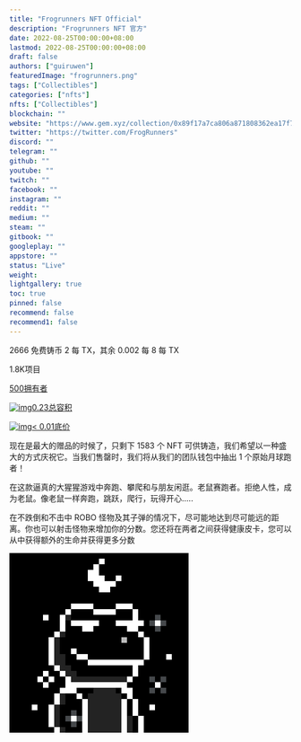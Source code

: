 ```yaml
---
title: "Frogrunners NFT Official"
description: "Frogrunners NFT 官方"
date: 2022-08-25T00:00:00+08:00
lastmod: 2022-08-25T00:00:00+08:00
draft: false
authors: ["guiruwen"]
featuredImage: "frogrunners.png"
tags: ["Collectibles"]
categories: ["nfts"]
nfts: ["Collectibles"]
blockchain: ""
website: "https://www.gem.xyz/collection/0x89f17a7ca806a871808362ea17f7b9beb1875080/"
twitter: "https://twitter.com/FrogRunners"
discord: ""
telegram: ""
github: ""
youtube: ""
twitch: ""
facebook: ""
instagram: ""
reddit: ""
medium: ""
steam: ""
gitbook: ""
googleplay: ""
appstore: ""
status: "Live"
weight: 
lightgallery: true
toc: true
pinned: false
recommend: false
recommend1: false
---
```

2666 免费铸币 2 每 TX，其余 0.002 每 8 每 TX

1.8K项目

[500拥有者](https://opensea.io/collection/frogrunners/activity)

[![img](https://openseauserdata.com/files/6f8e2979d428180222796ff4a33ab929.svg)0.23总容积](https://opensea.io/collection/frogrunners/activity)

[![img](https://openseauserdata.com/files/6f8e2979d428180222796ff4a33ab929.svg)< 0.01底价](https://opensea.io/collection/frogrunners?search[sortAscending]=true&search[sortBy]=UNIT_PRICE&search[toggles][0]=BUY_NOW)

现在是最大的赠品的时候了，只剩下 1583 个 NFT 可供铸造，我们希望以一种盛大的方式庆祝它。当我们售罄时，我们将从我们的团队钱包中抽出 1 个原始月球跑者！

在这款逼真的大猩猩游戏中奔跑、攀爬和与朋友闲逛。老鼠赛跑者。拒绝人性，成为老鼠。像老鼠一样奔跑，跳跃，爬行，玩得开心.....

在不跌倒和不击中 ROBO 怪物及其子弹的情况下，尽可能地达到尽可能远的距离。你也可以射击怪物来增加你的分数。您还将在两者之间获得健康皮卡，您可以从中获得额外的生命并获得更多分数

![nft](01.png)